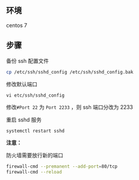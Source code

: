 ## 环境

centos 7

## 步骤

备份 ssh 配置文件

```sh
cp /etc/ssh/sshd_config /etc/ssh/sshd_config.bak
```

修改默认端口

```
vi etc/ssh/sshd_config
```

修改`#Port 22` 为 `Port 2233` ，则 ssh 端口分改为 2233

重启 sshd 服务

```sh
systemctl restart sshd
```

**注意：**

防火墙需要放行新的端口

```sh
firewall-cmd --premanent --add-port=80/tcp
firewall-cmd --reload
```

